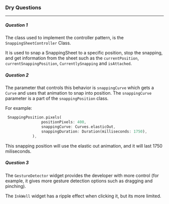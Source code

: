 ### Dry Questions

---

##### Question 1

The class used to implement the controller pattern, is the `SnappingSheetController` Class.

It is used to snap a SnappingSheet to a specific position, stop the snapping, and get information from the sheet such as the `currentPosition`, `currentSnappingPosition`, `CurrentlySnapping` and `isAttached`.


##### Question 2

The parameter that controls this behavior is `snappingCurve` which gets a `Curve` and uses that animation to snap into position. The `snappingCurve` parameter is a part of the `snappingPosition` class.

For example:

```dart
 SnappingPosition.pixels(
                positionPixels: 400,
                snappingCurve: Curves.elasticOut,
                snappingDuration: Duration(milliseconds: 1750),
            ),
```

This snapping position will use the elastic out animation, and it will last 1750 miliseconds.


##### Question 3

The `GestureDetector` widget provides the developer with more control (for example, it gives more gesture detection options such as dragging and pinching).

The `InkWell` widget has a ripple effect when clicking it, but its more limited.
